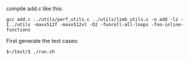 compile add.c like this:
```
gcc add.c ../utils/perf_utils.c ../utils/limb_utils.c -o add -lz -I../utils -mavx512f -mavx512vl -O2 -funroll-all-loops -fno-inline-functions
```

First generate the test cases:
```
$~/test/$ ./run.sh
```

